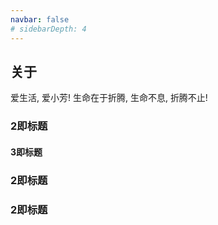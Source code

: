 ```yaml
---
navbar: false
# sidebarDepth: 4
---
```


## 关于

爱生活, 爱小芳!
生命在于折腾, 生命不息, 折腾不止!

### 2即标题
#### 3即标题
### 2即标题
### 2即标题